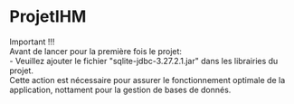 # ProjetIHM
Important !!!<br>
Avant de lancer pour la première fois le projet: <br>
                  - Veuillez ajouter le fichier "sqlite-jdbc-3.27.2.1.jar" dans les librairies du projet.<br>
Cette action est nécessaire pour assurer le fonctionnement optimale de la application, nottament pour la gestion de bases de donnés.
